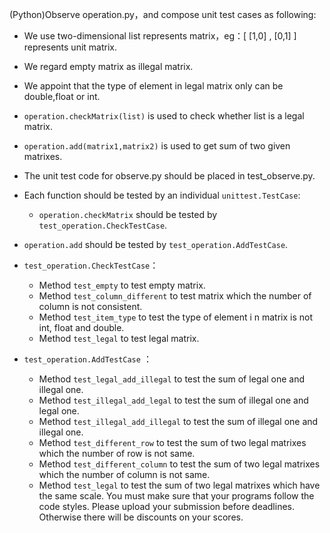 (Python)Observe operation.py，and compose unit test cases as following:

*   We use two-dimensional list represents matrix，eg：[ [1,0] , [0,1] ] represents unit matrix.
*   We regard empty matrix as illegal matrix.
*   We appoint that the type of element in legal matrix only can be double,float or int.
*   <code>operation.checkMatrix(list)</code> is used to check whether list is a legal matrix.
* <code>operation.add(matrix1,matrix2)</code> is used to get sum of two given matrixes.
*   The unit test code for observe.py should be placed in test_observe.py.

*   Each function should be tested by an individual <code>unittest.TestCase</code>:
    -   <code>operation.checkMatrix</code> should be tested by <code>test_operation.CheckTestCase</code>.
 -   <code>operation.add</code> should be tested by <code>test_operation.AddTestCase</code>.
*   <code>test_operation.CheckTestCase</code>：
    -   Method <code>test_empty</code> to test empty matrix.
    -   Method <code>test_column_different</code> to test matrix which the number of column is not consistent.
    -   Method <code>test_item_type</code> to test the type of element i n matrix is not int, float and double.
    -   Method <code>test_legal</code> to test legal matrix.

*   <code>test_operation.AddTestCase</code> ：
    -   Method <code>test_legal_add_illegal</code> to test the sum of legal one and illegal one.
    -   Method <code>test_illegal_add_legal</code>  to test the sum of illegal one and legal one.
    -   Method <code>test_illegal_add_illegal</code>  to test the sum of illegal one and illegal one.
    -   Method <code>test_different_row</code>  to test the sum of two legal matrixes which the number of row is not same.
    -   Method <code>test_different_column</code> to test the sum of two legal matrixes which the number of column is not same.
    -   Method <code>test_legal</code> to test the sum of two legal matrixes which have the same scale.
You must make sure that your programs follow the code styles. Please upload your submission before deadlines. Otherwise there will be discounts on your scores.